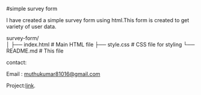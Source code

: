 #simple survey form 

I have created a simple survey form using html.This form is created to get variety of user data. 

survey-form/<br>
│
├── index.html    # Main HTML file
├── style.css     # CSS file for styling
└── README.md     # This file


contact:

Email : muthukumar81016@gmail.com

Project:[link](https://github.com/muthukumar915/survey_form.git).
